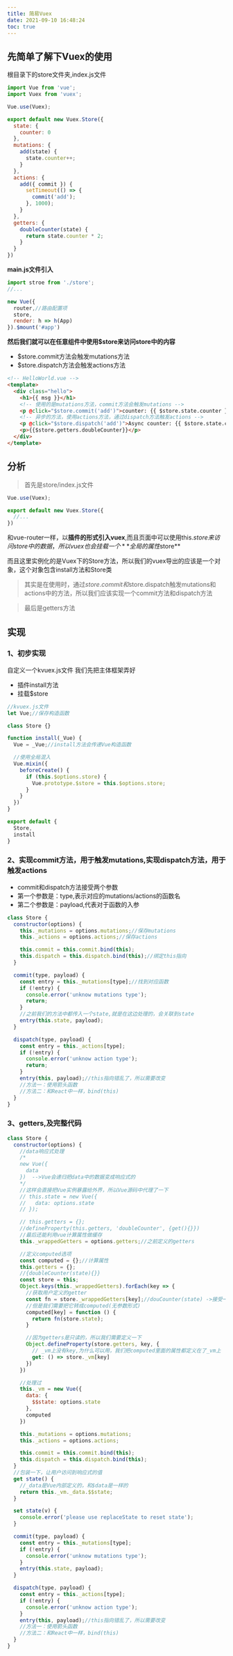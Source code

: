 ```yaml
---
title: 简易Vuex
date: 2021-09-10 16:48:24
toc: true
---
```


## 先简单了解下Vuex的使用
根目录下的store文件夹,index.js文件
```js
import Vue from 'vue';
import Vuex from 'vuex';

Vue.use(Vuex);

export default new Vuex.Store({
  state: {
    counter: 0
  },
  mutations: {
    add(state) {
      state.counter++;
    }
  },
  actions: {
    add({ commit }) {
      setTimeout(() => {
        commit('add');
      }, 1000);
    }
  },
  getters: {
    doubleCounter(state) {
      return state.counter * 2;
    }
  }
})
```

**main.js文件引入**
```js
import stroe from './store';
//...

new Vue({
  router,//路由配置项
  store,
  render: h => h(App)
}).$mount('#app')
```

**然后我们就可以在任意组件中使用$store来访问store中的内容**
* $store.commit方法会触发mutations方法
* $store.dispatch方法会触发actions方法
```html
<!-- HelloWorld.vue -->
<template>
  <div class="hello">
    <h1>{{ msg }}</h1>
    <!-- 使用的是mutations方法，commit方法会触发mutations -->
    <p @click="$store.commit('add')">counter: {{ $store.state.counter }}</p>
    <!-- 异步的方法，使用actions方法，通过dispatch方法触发actions -->
    <p @click="$store.dispatch('add')">Async counter: {{ $store.state.counter }}</p>
    <p>{{$store.getters.doubleCounter}}</p>
  </div>
</template>
```

## 分析
>首先是store/index.js文件

```js
Vue.use(Vuex);

export default new Vuex.Store({
  //...
})
```
和vue-router一样，以**插件的形式引入vuex**,而且页面中可以使用this.$store来访问store中的数据，所以vuex也会挂载一个**全局的属性$store**

而且这里实例化的是Vuex下的Store方法，所以我们的vuex导出的应该是一个对象，这个对象包含install方法和Store类

>其实是在使用时，通过$store.commit和$store.dispatch触发mutations和actions中的方法，所以我们应该实现一个commit方法和dispatch方法

>最后是getters方法

## 实现
### 1、初步实现
自定义一个kvuex.js文件
我们先把主体框架弄好
* 插件install方法
* 挂载$store
```js
//kvuex.js文件
let Vue;//保存构造函数

class Store {}

function install(_Vue) {
  Vue = _Vue;//install方法会传递Vue构造函数

  //使用全局混入
  Vue.mixin({
    beforeCreate() {
      if (this.$options.store) {
        Vue.prototype.$store = this.$options.store;
      }
    }
  })
}

export default {
  Store, 
  install
}
```

### 2、实现commit方法，用于触发mutations,实现dispatch方法，用于触发actions
* commit和dispatch方法接受两个参数
 * 第一个参数是：type,表示对应的mutations/actions的函数名
 * 第二个参数是：payload,代表对于函数的入参
```js
class Store {
  constructor(options) {
    this._mutations = options.mutations;//保存mutations
    this._actions = options.actions;//保存actions

    this.commit = this.commit.bind(this);
    this.dispatch = this.dispatch.bind(this);//绑定this指向
  }

  commit(type, payload) {
    const entry = this._mutations[type];//找到对应函数
    if (!entry) {
      console.error('unknow mutations type');
      return;
    }
    //之前我们的方法中都传入一个state,就是在这边处理的，会关联到state
    entry(this.state, payload);
  }

  dispatch(type, payload) {
    const entry = this._actions[type];
    if (!entry) {
      console.error('unknow action type');
      return;
    }
    entry(this, payload);//this指向错乱了，所以需要改变
    //方法一：使用箭头函数
    //方法二：和React中一样，bind(this)
  }
}
```

### 3、getters,及完整代码
```js
class Store {
  constructor(options) {
    //data响应式处理
    /*
    new Vue({
      data 
    })  -->Vue会递归把data中的数据变成响应式的
    */
    //这样会直接把Vue实例暴露给外界，所以Vue源码中代理了一下
    // this.state = new Vue({
    //   data: options.state
    // });

    // this.getters = {};
    //defineProperty(this.getters, 'doubleCounter', {get(){}})
    //最后还能利用vue计算属性做缓存
    this._wrappedGetters = options.getters;//之前定义的getters

    //定义computed选项
    const computed = {};//计算属性
    this.getters = {};
    //{doubleCounter(state){}}
    const store = this;
    Object.keys(this._wrappedGetters).forEach(key => {
      //获取用户定义的getter
      const fn = store._wrappedGetters[key];//douCounter(state) ->接受一个参数
      //但是我们需要把它转成computed(无参数形式)
      computed[key] = function () {
        return fn(store.state);
      }

      //因为getters是只读的，所以我们需要定义一下
      Object.defineProperty(store.getters, key, {
        // _vm上没有key,为什么可以用，我们把computed里面的属性都定义在了_vm上
        get: () => store._vm[key]
      })
    })

    //处理过
    this._vm = new Vue({
      data: {
        $$state: options.state
      },
      computed
    })

    this._mutations = options.mutations;
    this._actions = options.actions;

    this.commit = this.commit.bind(this);
    this.dispatch = this.dispatch.bind(this);
  }
  //包装一下，让用户访问到响应式的值
  get state() {
    //_data是Vue内部定义的，和$data是一样的
    return this._vm._data.$$state;
  }

  set state(v) {
    console.error('please use replaceState to reset state');
  }

  commit(type, payload) {
    const entry = this._mutations[type];
    if (!entry) {
      console.error('unknow mutations type');
    } 
    entry(this.state, payload);
  }

  dispatch(type, payload) {
    const entry = this._actions[type];
    if (!entry) {
      console.error('unknow action type');
    }
    entry(this, payload);//this指向错乱了，所以需要改变
    //方法一：使用箭头函数
    //方法二：和React中一样，bind(this)
  }
}
```
